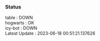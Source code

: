 ### Status


table : DOWN  
hogwarts : OK  
icy-bot : DOWN  
Latest Update : 2023-06-18 00:51:21.137626
